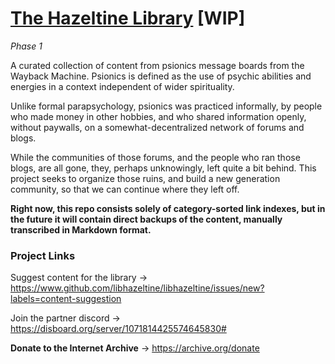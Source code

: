 # [The Hazeltine Library](https://github.com/libhazeltine/libhazeltine) \[WIP\]

*Phase 1*

A curated collection of content from psionics message boards from the Wayback Machine. Psionics is defined as the use of psychic abilities and energies in a context independent of wider spirituality.

Unlike formal parapsychology, psionics was practiced informally, by people who made money in other hobbies, and who shared information openly, without paywalls, on a somewhat-decentralized network of forums and blogs. 

While the communities of those forums, and the people who ran those blogs, are all gone, they, perhaps unknowingly, left quite a bit behind. This project seeks to organize those ruins, and build a new generation community, so that we can continue where they left off.

**Right now, this repo consists solely of category-sorted link indexes, but in the future it will contain direct backups of the content, manually transcribed in Markdown format.**

### Project Links

Suggest content for the library -> https://www.github.com/libhazeltine/libhazeltine/issues/new?labels=content-suggestion

Join the partner discord -> https://disboard.org/server/1071814425574645830#

**Donate to the Internet Archive** -> https://archive.org/donate